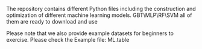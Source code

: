 The repository contains different Python files including the construction and optimization of different machine learning models.
GBT\MLP\RF\SVM all of them are ready to download and use

Please note that we also provide example datasets for beginners to exercise. Please check the Example file: ML.table
